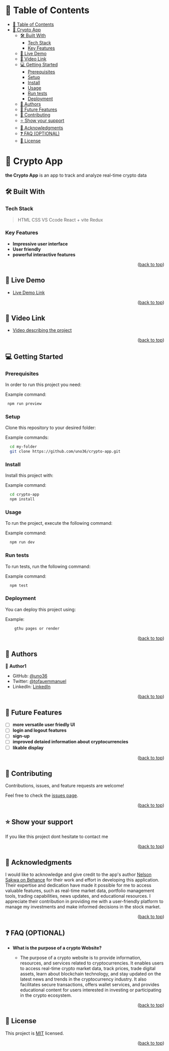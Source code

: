 <!-- TABLE OF CONTENTS -->

# 📗 Table of Contents

- [📗 Table of Contents](#-table-of-contents)
- [📖 Crypto App ](#-crypto-app-)
  - [🛠 Built With ](#-built-with-)
    - [Tech Stack ](#tech-stack-)
    - [Key Features ](#key-features-)
  - [🚀 Live Demo ](#-live-demo-)
  - [🚀 Video Link ](#-video-link-)
  - [💻 Getting Started ](#-getting-started-)
    - [Prerequisites](#prerequisites)
    - [Setup](#setup)
    - [Install](#install)
    - [Usage](#usage)
    - [Run tests](#run-tests)
    - [Deployment](#deployment)
  - [👥 Authors ](#-authors-)
  - [🔭 Future Features ](#-future-features-)
  - [🤝 Contributing ](#-contributing-)
  - [⭐️ Show your support ](#️-show-your-support-)
  - [🙏 Acknowledgments ](#-acknowledgments-)
  - [❓ FAQ (OPTIONAL) ](#-faq-optional-)
  - [📝 License ](#-license-)


<!-- PROJECT DESCRIPTION -->

# 📖 Crypto App <a name="about-project"></a>

**the Crypto App** is an app to track and analyze real-time crypto data

## 🛠 Built With <a name="built-with"></a>

### Tech Stack <a name="tech-stack"></a>

> HTML
> CSS
> VS Ccode
> React + vite
> Redux



<!-- Features -->

### Key Features <a name="key-features"></a>

- **Impressive user interface**
- **User friendly**
- **powerful interactive features**



<p align="right">(<a href="#readme-top">back to top</a>)</p>

<!-- LIVE DEMO -->

## 🚀 Live Demo <a name="live-demo"></a>

- [Live Demo Link](https://lively-twilight-3f122e.netlify.app/)

<p align="right">(<a href="#readme-top">back to top</a>)</p>


## 🚀 Video Link <a name="live-demo"></a>
- [Video describing the project](https://www.loom.com/share/d28ba94082304f8e806bed0c94ad8cb4?sid=355d2f4f-a65e-4fa8-a706-43a37e7e7c0e)

<p align="right">(<a href="#readme-top">back to top</a>)</p>


<!-- GETTING STARTED -->

## 💻 Getting Started <a name="getting-started"></a>


### Prerequisites

In order to run this project you need:


Example command:

```sh
 npm run preview
```

### Setup

Clone this repository to your desired folder:


Example commands:

```sh
  cd my-folder
  git clone https://github.com/uno36/crypto-app.git
```

### Install

Install this project with:


Example command:

```sh
  cd crypto-app
  npm install 
```


### Usage

To run the project, execute the following command:


Example command:

```sh
  npm run dev
```


### Run tests

To run tests, run the following command:


Example command:

```sh
  npm test
```

### Deployment

You can deploy this project using:

Example:

```sh
    gthu pages or render
```

<p align="right">(<a href="#readme-top">back to top</a>)</p>

<!-- AUTHORS -->

## 👥 Authors <a name="authors"></a>


👤 **Author1**

- GitHub: [@uno36](https://github.com/uno36)
- Twitter: [@tofauemmanuel](https://twitter.com/tofauemmanuel)
- LinkedIn: [LinkedIn](https://www.linkedin.com/in/emmanuel-tofa-673b2516a/)


<p align="right">(<a href="#readme-top">back to top</a>)</p>

<!-- FUTURE FEATURES -->

## 🔭 Future Features <a name="future-features"></a>


- [ ] **more versatile user friedly UI**
- [ ] **login and logout features**
- [ ] **sign-up**
- [ ] **improved detaied information about cryptocurrencies**
- [ ] **likable display**

<p align="right">(<a href="#readme-top">back to top</a>)</p>

<!-- CONTRIBUTING -->

## 🤝 Contributing <a name="contributing"></a>

Contributions, issues, and feature requests are welcome!

Feel free to check the [issues page](../../issues/).

<p align="right">(<a href="#readme-top">back to top</a>)</p>

<!-- SUPPORT -->

## ⭐️ Show your support <a name="support"></a>



If you like this project dont hesitate to contact me

<p align="right">(<a href="#readme-top">back to top</a>)</p>

<!-- ACKNOWLEDGEMENTS -->

## 🙏 Acknowledgments <a name="acknowledgements"></a>

I would like to acknowledge and give credit to the app's author [Nelson Sakwa on Behance](https://www.behance.net/sakwadesignstudio) for their work and effort in developing this application. Their expertise and dedication have made it possible for me to access valuable features, such as real-time market data, portfolio management tools, trading capabilities, news updates, and educational resources. I appreciate their contribution in providing me with a user-friendly platform to manage my investments and make informed decisions in the stock market.

<p align="right">(<a href="#readme-top">back to top</a>)</p>

<!-- FAQ (optional) -->

## ❓ FAQ (OPTIONAL) <a name="faq"></a>



- **What is the purpose of a crypto Website?**

  - The purpose of a crypto website is to provide information, resources, and services related to cryptocurrencies. It enables users to access real-time crypto market data, track prices, trade digital assets, learn about blockchain technology, and stay updated on the latest news and trends in the cryptocurrency industry. It also facilitates secure transactions, offers wallet services, and provides educational content for users interested in investing or participating in the crypto ecosystem.


<p align="right">(<a href="#readme-top">back to top</a>)</p>


<!-- LICENSE -->

## 📝 License <a name="license"></a>

This project is [MIT](LICENSE) licensed.


<p align="right">(<a href="#readme-top">back to top</a>)</p>